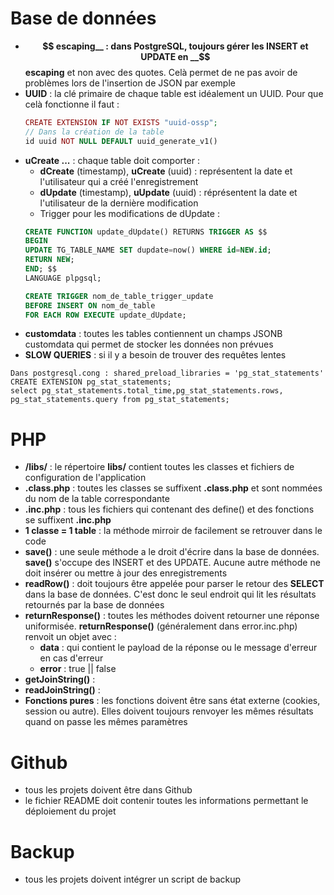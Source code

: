 # Base de données
  * __$$ escaping__ : dans PostgreSQL, toujours gérer les INSERT et UPDATE en __$$ escaping__ et non avec des quotes. Celà permet de ne pas avoir de problèmes lors de l'insertion de JSON par exemple
  * __UUID__ : la clé primaire de chaque table est idéalement un UUID. Pour que celà fonctionne il faut :
    ```PHP
    CREATE EXTENSION IF NOT EXISTS "uuid-ossp";
    // Dans la création de la table
    id uuid NOT NULL DEFAULT uuid_generate_v1()
    ```
  * __uCreate ...__ : chaque table doit comporter :
    * __dCreate__ (timestamp), __uCreate__ (uuid) : représentent la date et l'utilisateur qui a créé l'enregistrement
    * __dUpdate__ (timestamp), __uUpdate__ (uuid) : réprésentent la date et l'utilisateur de la dernière modification
    * Trigger pour les modifications de dUpdate : 
    ```SQL
    CREATE FUNCTION update_dUpdate() RETURNS TRIGGER AS $$
    BEGIN
    UPDATE TG_TABLE_NAME SET dupdate=now() WHERE id=NEW.id;
    RETURN NEW;
    END; $$
    LANGUAGE plpgsql;
    
    CREATE TRIGGER nom_de_table_trigger_update
    BEFORE INSERT ON nom_de_table
    FOR EACH ROW EXECUTE update_dUpdate;
    ```
  * __customdata__ : toutes les tables contiennent un champs JSONB customdata qui permet de stocker les données non prévues
  * __SLOW QUERIES__ : si il y a besoin de trouver des requêtes lentes
  ```
  Dans postgresql.cong : shared_preload_libraries = 'pg_stat_statements'
  CREATE EXTENSION pg_stat_statements;
  select pg_stat_statements.total_time,pg_stat_statements.rows, pg_stat_statements.query from pg_stat_statements;
  ```
  
# PHP
  * __/libs/__ : le répertoire __libs/__ contient toutes les classes et fichiers de configuration de l'application
  * __.class.php__ : toutes les classes se suffixent __.class.php__ et sont nommées du nom de la table correspondante
  * __.inc.php__ : tous les fichiers qui contenant des define() et des fonctions se suffixent __.inc.php__
  * __1 classe = 1 table__ : la méthode mirroir de facilement se retrouver dans le code
  * __save()__ : une seule méthode a le droit d'écrire dans la base de données. __save()__ s'occupe des INSERT et des UPDATE. Aucune autre méthode ne doit insérer ou mettre à jour des enregistrements
  * __readRow()__ : doit toujours être appelée pour parser le retour des __SELECT__ dans la base de données. C'est donc le seul endroit qui lit les résultats retournés par la base de données
  * __returnResponse()__ : toutes les méthodes doivent retourner une réponse uniformisée. __returnResponse()__ (généralement dans error.inc.php) renvoit un objet avec :
    * __data__ : qui contient le payload de la réponse ou le message d'erreur en cas d'erreur
    * __error__ : true || false
  * __getJoinString()__ : 
  * __readJoinString()__ : 
  * __Fonctions pures__ : les fonctions doivent être sans état externe (cookies, session ou autre). Elles doivent toujours renvoyer les mêmes résultats quand on passe les mêmes paramètres
  
# Github
  * tous les projets doivent être dans Github
  * le fichier README doit contenir toutes les informations permettant le déploiement du projet
  
# Backup
  * tous les projets doivent intégrer un script de backup
